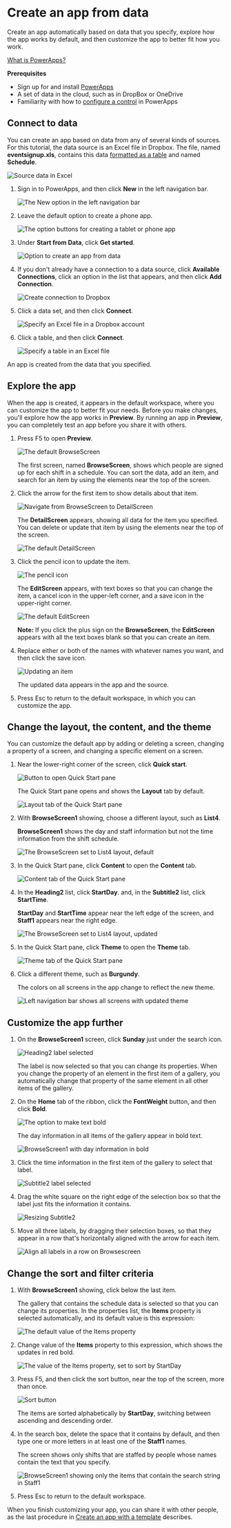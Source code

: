 <properties
	pageTitle="Create an app from data in PowerApps"
	description=""
	services="powerapps"
	authors="AFTOwen"
 />

<tags
   ms.service="powerapps"
   ms.devlang="na"
   ms.topic="get-started-article"
   ms.tgt_pltfrm="na"
   ms.workload="na"
   ms.date="10/20/2015"
   ms.author="anneta"/>

# Create an app from data
Create an app automatically based on data that you specify, explore how the app works by default, and then customize the app to better fit how you work.

[What is PowerApps?](http://www.kratosapps.com/en-us/tutorials)

**Prerequisites**

- Sign up for and install [PowerApps]()
- A set of data in the cloud, such as in DropBox or OneDrive
- Familiarity with how to [configure a control](get-started-test-drive.md#configure-a-control) in PowerApps

## Connect to data ##
You can create an app based on data from any of several kinds of sources. For this tutorial, the data source is an Excel file in Dropbox. The file, named **eventsignup.xls**, contains this data [formatted as a table](https://support.office.com/en-us/article/Format-an-Excel-table-6789619F-C889-495C-99C2-2F971C0E2370) and named **Schedule**.

![Source data in Excel](./media/get-started-create-from-data/excel-source.jpg)

1. Sign in to PowerApps, and then click **New** in the left navigation bar.

	![The New option in the left navigation bar](./media/get-started-create-from-data/file-new.jpg)

1. Leave the default option to create a phone app.

	![The option buttons for creating a tablet or phone app](./media/get-started-create-from-data/phone-app.jpg)

1. Under **Start from Data**, click **Get started**.

	![Option to create an app from data](./media/get-started-create-from-data/create-from-data.jpg)

1. If you don't already have a connection to a data source, click **Available Connections**, click an option in the list that appears, and then click **Add Connection**.

	![Create connection to Dropbox](./media/get-started-create-from-data/dropbox-connection.jpg)

1. Click a data set, and then click **Connect**.

	![Specify an Excel file in a Dropbox account](./media/get-started-create-from-data/choose-excel-file.jpg)

1. Click a table, and then click **Connect**.

	![Specify a table in an Excel file](./media/get-started-create-from-data/choose-table.jpg)

An app is created from the data that you specified.

## Explore the app ##

When the app is created, it appears in the default workspace, where you can customize the app to better fit your needs. Before you make changes, you'll explore how the app works in **Preview**. By running an app in **Preview**, you can completely test an app before you share it with others.

1. Press F5 to open **Preview**.

	![The default BrowseScreen](./media/get-started-create-from-data/default-browsescreen.jpg)

	The first screen, named **BrowseScreen**, shows which people are signed up for each shift in a schedule. You can sort the data, add an item, and search for an item by using the elements near the top of the screen.

1. Click the arrow for the first item to show details about that item.

	![Navigate from BrowseScreen to DetailScreen](./media/get-started-create-from-data/right-arrow.jpg)

	The **DetailScreen** appears, showing all data for the item you specified. You can delete or update that item by using the elements near the top of the screen.

	![The default DetailScreen](./media/get-started-create-from-data/default-detailscreen.jpg)

1. Click the pencil icon to update the item.

	![The pencil icon](./media/get-started-create-from-data/pencil-icon.jpg)

	The **EditScreen** appears, with text boxes so that you can change the item, a cancel icon in the upper-left corner, and a save icon in the upper-right corner.

	![The default EditScreen](./media/get-started-create-from-data/default-editscreen.jpg)

	**Note:** If you click the plus sign on the **BrowseScreen**, the **EditScreen** appears with all the text boxes blank so that you can create an item.

1. Replace either or both of the names with whatever names you want, and then click the save icon.

	![Updating an item](./media/get-started-create-from-data/replace-name.jpg)

	The updated data appears in the app and the source.

1. Press Esc to return to the default workspace, in which you can customize the app.

## Change the layout, the content, and the theme ##
You can customize the default app by adding or deleting a screen, changing a property of a screen, and changing a specific element on a screen.

1. Near the lower-right corner of the screen, click **Quick start**.

	![Button to open Quick Start pane](./media/get-started-create-from-data/open-quick-start.jpg)

	The Quick Start pane opens and shows the **Layout** tab by default.

	![Layout tab of the Quick Start pane](./media/get-started-create-from-data/qs-layout.jpg)

1. With **BrowseScreen1** showing, choose a different layout, such as **List4**.

	**BrowseScreen1** shows the day and staff information but not the time information from the shift schedule.

	![The BrowseScreen set to List4 layout, default](./media/get-started-create-from-data/list4-default.jpg)

1. In the Quick Start pane, click **Content** to open the **Content** tab.

	![Content tab of the Quick Start pane](./media/get-started-create-from-data/qs-content.jpg)

1. In the **Heading2** list, click **StartDay**. and, in the **Subtitle2** list, click **StartTime**.

	**StartDay** and **StartTime** appear near the left edge of the screen, and **Staff1** appears near the right edge.

	![The BrowseScreen set to List4 layout, updated](./media/get-started-create-from-data/list4-fixed.jpg)

1. In the Quick Start pane, click **Theme** to open	the **Theme** tab.

	![Theme tab of the Quick Start pane](./media/get-started-create-from-data/qs-theme.jpg)

1. Click a different theme, such as **Burgundy**.

	The colors on all screens in the app change to reflect the new theme.

	![Left navigation bar shows all screens with updated theme](./media/get-started-create-from-data/new-theme.jpg)

## Customize the app further ##

1. On the **BrowseScreen1** screen, click **Sunday** just under the search icon.

	![Heading2 label selected](./media/get-started-create-from-data/select-heading2.jpg)

	The label is now selected so that you can change its properties. When you change the property of an element in the first item of a gallery, you automatically change that property of the same element in all other items of the gallery.

1. On the **Home** tab of the ribbon, click the **FontWeight** button, and then click **Bold**.

	![The option to make text bold](./media/get-started-create-from-data/label-bold.jpg)

	The day information in all items of the gallery appear in bold text.

	![BrowseScreen1 with day information in bold](./media/get-started-create-from-data/browsescreen-bold.jpg)

1. Click the time information in the first item of the gallery to select that label.

	![Subtitle2 label selected](./media/get-started-create-from-data/select-subtitle2.jpg)

1. Drag the white square on the right edge of the selection box so that the label just fits the information it contains.

	![Resizing Subtitle2](./media/get-started-create-from-data/resize-subtitle2.jpg)

1. Move all three labels, by dragging their selection boxes, so that they appear in a row that's horizontally aligned with the arrow for each item.

	![Align all labels in a row on Browsescreen](./media/get-started-create-from-data/browsescreen-aligned.jpg)

## Change the sort and filter criteria

1. With **BrowseScreen1** showing, click below the last item.

	The gallery that contains the schedule data is selected so that you can change its properties. In the properties list, the **Items** property is selected automatically, and its default value is this expression:

	![The default value of the **Items** property](./media/get-started-create-from-data/sort-before.jpg)

1. Change value of the **Items** property to this expression, which shows the updates in red bold.

	![The value of the **Items** property, set to sort by StartDay](./media/get-started-create-from-data/sort-after.jpg)

1. Press F5, and then click the sort button, near the top of the screen, more than once.

	![Sort button](./media/get-started-create-from-data/sort-button.jpg)

	The items are sorted alphabetically by **StartDay**, switching between ascending and descending order.

1. In the search box, delete the space that it contains by default, and then type one or more letters in at least one of the **Staff1** names.

	The screen shows only shifts that are staffed by people whose names contain the text that you specify.

	![BrowseScreen1 showing only the items that contain the search string in Staff1](./media/get-started-create-from-data/browsescreen-filtered.jpg)

1. Press Esc to return to the default workspace.

When you finish customizing your app, you can share it with other people, as the last procedure in [Create an app with a template](get-started-test-drive.md) describes.
